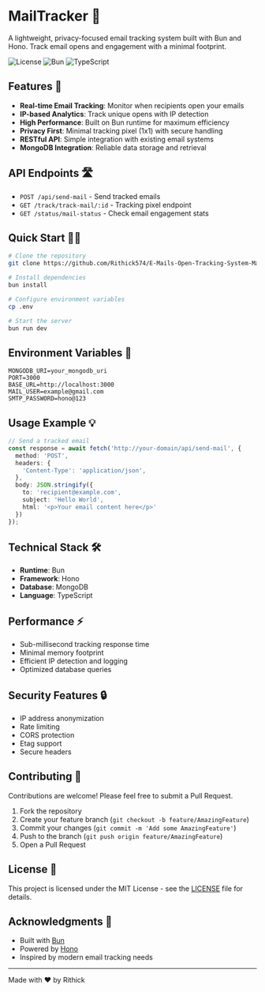# MailTracker 📧

A lightweight, privacy-focused email tracking system built with Bun and Hono. Track email opens and engagement with a minimal footprint.

![License](https://img.shields.io/badge/license-MIT-blue.svg)
![Bun](https://img.shields.io/badge/Bun-1.0.21-black)
![TypeScript](https://img.shields.io/badge/TypeScript-5.0.0-blue)

## Features 🚀

- **Real-time Email Tracking**: Monitor when recipients open your emails
- **IP-based Analytics**: Track unique opens with IP detection
- **High Performance**: Built on Bun runtime for maximum efficiency
- **Privacy First**: Minimal tracking pixel (1x1) with secure handling
- **RESTful API**: Simple integration with existing email systems
- **MongoDB Integration**: Reliable data storage and retrieval

## API Endpoints 🛣️

- `POST /api/send-mail` - Send tracked emails
- `GET /track/track-mail/:id` - Tracking pixel endpoint
- `GET /status/mail-status` - Check email engagement stats

## Quick Start 🏃‍♂️

```bash
# Clone the repository
git clone https://github.com/Rithick574/E-Mails-Open-Tracking-System-Mailchimp

# Install dependencies
bun install

# Configure environment variables
cp .env

# Start the server
bun run dev
```

## Environment Variables 🔐

```env
MONGODB_URI=your_mongodb_uri
PORT=3000
BASE_URL=http://localhost:3000
MAIL_USER=example@gmail.com
SMTP_PASSWORD=hono@123
```

## Usage Example 💡

```typescript
// Send a tracked email
const response = await fetch('http://your-domain/api/send-mail', {
  method: 'POST',
  headers: {
    'Content-Type': 'application/json',
  },
  body: JSON.stringify({
    to: 'recipient@example.com',
    subject: 'Hello World',
    html: '<p>Your email content here</p>'
  })
});
```

## Technical Stack 🛠️

- **Runtime**: Bun
- **Framework**: Hono
- **Database**: MongoDB
- **Language**: TypeScript

## Performance ⚡

- Sub-millisecond tracking response time
- Minimal memory footprint
- Efficient IP detection and logging
- Optimized database queries

## Security Features 🔒

- IP address anonymization
- Rate limiting
- CORS protection
- Etag support
- Secure headers

## Contributing 🤝

Contributions are welcome! Please feel free to submit a Pull Request.

1. Fork the repository
2. Create your feature branch (`git checkout -b feature/AmazingFeature`)
3. Commit your changes (`git commit -m 'Add some AmazingFeature'`)
4. Push to the branch (`git push origin feature/AmazingFeature`)
5. Open a Pull Request

## License 📝

This project is licensed under the MIT License - see the [LICENSE](LICENSE) file for details.

## Acknowledgments 🙏

- Built with [Bun](https://bun.sh)
- Powered by [Hono](https://honojs.dev)
- Inspired by modern email tracking needs

---

Made with ❤️ by Rithick